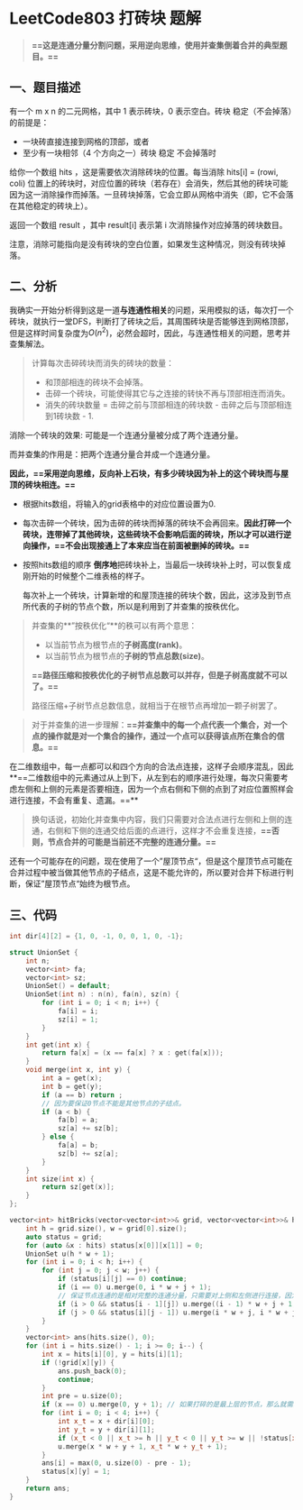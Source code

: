 # LeetCode803 打砖块 题解

> **==这是连通分量分割问题，采用逆向思维，使用并查集倒着合并的典型题目。==**

## 一、题目描述

有一个 m x n 的二元网格，其中 1 表示砖块，0 表示空白。砖块 稳定（不会掉落）的前提是：

+ 一块砖直接连接到网格的顶部，或者
+ 至少有一块相邻（4 个方向之一）砖块 稳定 不会掉落时

给你一个数组 hits ，这是需要依次消除砖块的位置。每当消除 hits[i] = (rowi, coli) 位置上的砖块时，对应位置的砖块（若存在）会消失，然后其他的砖块可能因为这一消除操作而掉落。一旦砖块掉落，它会立即从网格中消失（即，它不会落在其他稳定的砖块上）。

返回一个数组 result ，其中 result[i] 表示第 i 次消除操作对应掉落的砖块数目。

注意，消除可能指向是没有砖块的空白位置，如果发生这种情况，则没有砖块掉落。



## 二、分析

我确实一开始分析得到这是一道**与连通性相关**的问题，采用模拟的话，每次打一个砖块，就执行一堂DFS，判断打了砖块之后，其周围砖块是否能够连到网格顶部，但是这样时间复杂度为$O(n^2)$，必然会超时，因此，与连通性相关的问题，思考并查集解法。

> 计算每次击碎砖块而消失的砖块的数量：
>
> + 和顶部相连的砖块不会掉落。
> + 击碎一个砖块，可能使得其它与之连接的转快不再与顶部相连而消失。
> + 消失的砖块数量 = 击碎之前与顶部相连的砖块数 - 击碎之后与顶部相连到1砖块数 - 1.

消除一个砖块的效果: 可能是一个连通分量被分成了两个连通分量。

而并查集的作用是：把两个连通分量合并成一个连通分量。

**因此，==采用逆向思维，反向补上石块，有多少砖块因为补上的这个砖块而与屋顶的砖块相连。==**

+ 根据hits数组，将输入的grid表格中的对应位置设置为0.

+ 每次击碎一个砖块，因为击碎的砖块而掉落的砖块不会再回来。**因此打碎一个砖块，连带掉了其他砖块，这些砖块不会影响后面的砖块，所以才可以进行逆向操作，==不会出现接通上了本来应当在前面被删掉的砖块。==**

+ 按照hits数组的顺序 **倒序地**把砖块补上，当最后一块砖块补上时，可以恢复成刚开始的时候整个二维表格的样子。

  每次补上一个砖块，计算新增的和屋顶连接的砖块个数，因此，这涉及到节点所代表的子树的节点个数，所以是利用到了并查集的按秩优化。

> 并查集的**”按秩优化“**的秩可以有两个意思：
>
> + 以当前节点为根节点的**子树高度(rank)**。
> + 以当前节点为根节点的**子树的节点总数(size)**。
>
> **==路径压缩和按秩优化的子树节点总数可以并存，但是子树高度就不可以了。==**
>
> 路径压缩+子树节点总数信息，就相当于在根节点再增加一颗子树罢了。

> 对于并查集的进一步理解：**==并查集中的每一个点代表一个集合，对一个点的操作就是对一个集合的操作，通过一个点可以获得该点所在集合的信息。==**

在二维数组中，每一点都可以和四个方向的合法点连接，这样子会顺序混乱，因此**==二维数组中的元素通过从上到下，从左到右的顺序进行处理，每次只需要考虑左侧和上侧的元素是否要相连，因为一个点右侧和下侧的点到了对应位置照样会进行连接，不会有重复、遗漏。==**

> 换句话说，初始化并查集中内容，我们只需要对合法点进行左侧和上侧的连通，右侧和下侧的连通交给后面的点进行，这样才不会重复连接，**==否则，节点合并的可能是当前还不完整的连通分量。==**

还有一个可能存在的问题，现在使用了一个”屋顶节点“，但是这个屋顶节点可能在合并过程中被当做其他节点的子结点，这是不能允许的，所以要对合并下标进行判断，保证”屋顶节点“始终为根节点。

## 三、代码

```c++
int dir[4][2] = {1, 0, -1, 0, 0, 1, 0, -1};

struct UnionSet {
    int n;
    vector<int> fa;
    vector<int> sz;
    UnionSet() = default;
    UnionSet(int n) : n(n), fa(n), sz(n) {
        for (int i = 0; i < n; i++) {
            fa[i] = i;
            sz[i] = 1;
        }
    }
    int get(int x) {
        return fa[x] = (x == fa[x] ? x : get(fa[x]));
    }
    void merge(int x, int y) {
        int a = get(x);
        int b = get(y);
        if (a == b) return ;
        // 因为要保证0节点不能是其他节点的子结点。
        if (a < b) {
            fa[b] = a;
            sz[a] += sz[b];
        } else {
            fa[a] = b;
            sz[b] += sz[a];
        }
    }
    int size(int x) {
        return sz[get(x)];
    }
};

vector<int> hitBricks(vector<vector<int>>& grid, vector<vector<int>>& hits) {
    int h = grid.size(), w = grid[0].size();
    auto status = grid;
    for (auto &x : hits) status[x[0]][x[1]] = 0;
    UnionSet u(h * w + 1);
    for (int i = 0; i < h; i++) {
        for (int j = 0; j < w; j++) {
            if (status[i][j] == 0) continue;
            if (i == 0) u.merge(0, i * w + j + 1);
            // 保证节点连通的是相对完整的连通分量，只需要对上侧和左侧进行连接，因为那些部分是完整的。
            if (i > 0 && status[i - 1][j]) u.merge((i - 1) * w + j + 1, i * w + j + 1);
            if (j > 0 && status[i][j - 1]) u.merge(i * w + j, i * w + j + 1);
        }
    }
    vector<int> ans(hits.size(), 0);
    for (int i = hits.size() - 1; i >= 0; i--) {
        int x = hits[i][0], y = hits[i][1];
        if (!grid[x][y]) {
            ans.push_back(0);
            continue;
        }
        int pre = u.size(0);
        if (x == 0) u.merge(0, y + 1); // 如果打碎的是最上层的节点，那么就需要与”屋顶节点“进行连接。
        for (int i = 0; i < 4; i++) {
            int x_t = x + dir[i][0]; 
            int y_t = y + dir[i][1];
            if (x_t < 0 || x_t >= h || y_t < 0 || y_t >= w || !status[x_t][y_t]) continue;
            u.merge(x * w + y + 1, x_t * w + y_t + 1);
        }
        ans[i] = max(0, u.size(0) - pre - 1);
        status[x][y] = 1;
    }
    return ans;
}
```

